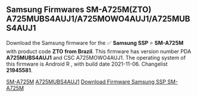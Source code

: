 <h2>Samsung Firmwares SM-A725M(ZTO) A725MUBS4AUJ1/A725MOWO4AUJ1/A725MUBS4AUJ1</h2>
Download the Samsung firmware for the ✅ <strong>Samsung SSP </strong> ⭐ <strong>SM-A725M</strong> with product code <strong>ZTO</strong> <strong> from Brazil</strong>. This firmware has version number PDA <strong>A725MUBS4AUJ1</strong> and CSC A725MOWO4AUJ1. The operating system of this firmware is Android R , with build date 2021-11-06. Changelist <strong>21945581</strong>.


[SM-A725M](https://samfirm.shop/samsung/model/SM-A725M)
[A725MUBS4AUJ1](https://samfirm.shop/samsung/pda/A725MUBS4AUJ1)
[Download Firmware Samsung SSP SM-A725M](https://samfirm.shop/samsung/firmware/472414)
